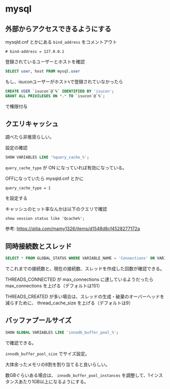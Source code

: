 # mysql

## 外部からアクセスできるようにする
mysqld.cnf とかにある `bind_address` をコメントアウト
```
# bind-address = 127.0.0.1
```

登録されているユーザーとホストを確認
```sql
SELECT user, host FROM mysql.user
```

もし、isuconユーザーがホスト`%`で登録されていなかったら
```sql
CREATE USER `isucon`@`%` IDENTIFIED BY 'isucon'; 
GRANT ALL PRIVILEGES ON *.* TO `isucon`@`%`;
```
で権限付与

## クエリキャッシュ

調べたら非推奨らしい。

設定の確認
```sql
SHOW VARIABLES LIKE '%query_cache_%';
```
`query_cache_type` が ON になっていれば有効になっている。

OFFになっていたら mysqld.cnf とかに
```
query_cache_type = 1
```
を設定する

キャッシュのヒット率なんかは以下のクエリで確認
```
show session status like 'Qcache%';
```

参考:
https://qiita.com/mamy1326/items/d1548d8cf4528277172a

## 同時接続数とスレッド

```sql
SELECT * FROM GLOBAL_STATUS WHERE VARIABLE_NAME = 'Connections' OR VARIABLE_NAME LIKE 'Threads%';
```
でこれまでの接続数と、現在の接続数、スレッドを作成した回数が確認できる。

THREADS_CONNECTED が max_connections に達しているようだったら max_connections を上げる（デフォルトは151）

THREADS_CREATED が多い場合は、スレッドの生成・破棄のオーバーヘッドを減らすために、 thread_cache_size を上げる（デフォルトは9）

## バッファプールサイズ

```sql
SHOW GLOBAL VARIABLES LIKE 'innodb_buffer_pool_%';
```
で確認できる。

`innodb_buffer_pool_size` でサイズ設定。

大体余ったメモリの8割を割り当てると良いらしい。

数GBぐらいある場合は、 `innodb_buffer_pool_instances` を調整して、1インスタンスあたり1GB以上になるようにする。